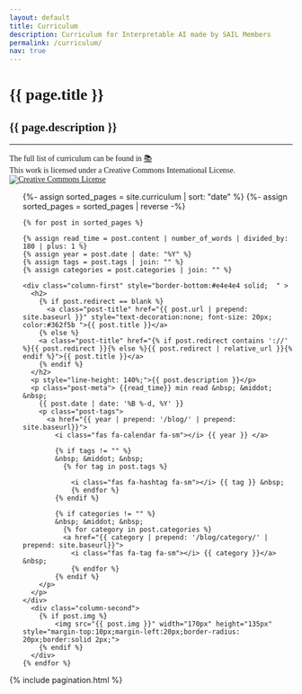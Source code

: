 ```yaml
---
layout: default
title: Curriculum
description: Curriculum for Interpretable AI made by SAIL Members
permalink: /curriculum/
nav: true
---
```



<div class="post">
  <div class="header-bar" style='padding-bottom:0px;'>
    <h1 style='font-family:"Fira Sans"'>{{ page.title }}</h1>
    <h2 style='font-family:"Fira Sans"'>{{ page.description }}</h2>
    <hr>
    <p style='font-family:"Fira Sans";text-align:left;'> 
      The full list of curriculum can be found in  <a href="https://team-interpret.github.io/curriculum/curriculum/"> 📚 </a>  <br>
      This work is licensed under a Creative Commons International License. 
        <a rel="license" href="http://creativecommons.org/licenses/by-nc-sa/4.0/">
      <img alt="Creative Commons License" style="border-width:0;text-align:center;" src="https://i.creativecommons.org/l/by-nc-sa/4.0/88x31.png" /></a>
    </p> 
  </div>
  <ul class="post-list">
    {%- assign sorted_pages = site.curriculum | sort: "date" %}
    {%- assign sorted_pages = sorted_pages | reverse -%} 

    {% for post in sorted_pages %}

    {% assign read_time = post.content | number_of_words | divided_by: 180 | plus: 1 %}
    {% assign year = post.date | date: "%Y" %}
    {% assign tags = post.tags | join: "" %}
    {% assign categories = post.categories | join: "" %}

    <div class="column-first" style="border-bottom:#e4e4e4 solid;  " >
      <h2>
        {% if post.redirect == blank %}
          <a class="post-title" href="{{ post.url | prepend: site.baseurl }}" style="text-decoration:none; font-size: 20px; color:#362f5b ">{{ post.title }}</a>
        {% else %}
        <a class="post-title" href="{% if post.redirect contains '://' %}{{ post.redirect }}{% else %}{{ post.redirect | relative_url }}{% endif %}">{{ post.title }}</a>
        {% endif %}
      </h2>
      <p style="line-height: 140%;">{{ post.description }}</p>
      <p class="post-meta"> {{read_time}} min read &nbsp; &middot; &nbsp;
        {{ post.date | date: '%B %-d, %Y' }}    
        <p class="post-tags">
          <a href="{{ year | prepend: '/blog/' | prepend: site.baseurl}}">
            <i class="fas fa-calendar fa-sm"></i> {{ year }} </a>

            {% if tags != "" %}
            &nbsp; &middot; &nbsp;
              {% for tag in post.tags %}
              
                <i class="fas fa-hashtag fa-sm"></i> {{ tag }} &nbsp;
                {% endfor %}
            {% endif %}

            {% if categories != "" %}
            &nbsp; &middot; &nbsp;
              {% for category in post.categories %}
              <a href="{{ category | prepend: '/blog/category/' | prepend: site.baseurl}}">
                <i class="fas fa-tag fa-sm"></i> {{ category }}</a> &nbsp;
                {% endfor %}
            {% endif %}
        </p>
      </p>
    </div>
      <div class="column-second">
        {% if post.img %}
            <img src="{{ post.img }}" width="170px" height="135px" style="margin-top:10px;margin-left:20px;border-radius: 20px;border:solid 2px;"> 
        {% endif %}
      </div>
    {% endfor %}
    
  </ul>
  {% include pagination.html %}

</div>